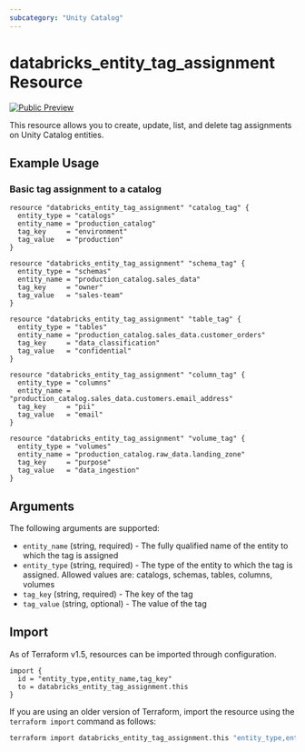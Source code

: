 ```yaml
---
subcategory: "Unity Catalog"
---
```

# databricks_entity_tag_assignment Resource
[![Public Preview](https://img.shields.io/badge/Release_Stage-Public_Preview-yellowgreen)](https://docs.databricks.com/aws/en/release-notes/release-types)

This resource allows you to create, update, list, and delete tag assignments on Unity Catalog entities.

## Example Usage
### Basic tag assignment to a catalog

```hcl
resource "databricks_entity_tag_assignment" "catalog_tag" {
  entity_type = "catalogs"
  entity_name = "production_catalog"
  tag_key     = "environment"
  tag_value   = "production"
}

resource "databricks_entity_tag_assignment" "schema_tag" {
  entity_type = "schemas"
  entity_name = "production_catalog.sales_data"
  tag_key     = "owner"
  tag_value   = "sales-team"
}

resource "databricks_entity_tag_assignment" "table_tag" {
  entity_type = "tables"
  entity_name = "production_catalog.sales_data.customer_orders"
  tag_key     = "data_classification"
  tag_value   = "confidential"
}

resource "databricks_entity_tag_assignment" "column_tag" {
  entity_type = "columns"
  entity_name = "production_catalog.sales_data.customers.email_address"
  tag_key     = "pii"
  tag_value   = "email"
}

resource "databricks_entity_tag_assignment" "volume_tag" {
  entity_type = "volumes"
  entity_name = "production_catalog.raw_data.landing_zone"
  tag_key     = "purpose"
  tag_value   = "data_ingestion"
}
```

## Arguments
The following arguments are supported:
* `entity_name` (string, required) - The fully qualified name of the entity to which the tag is assigned
* `entity_type` (string, required) - The type of the entity to which the tag is assigned. Allowed values are: catalogs, schemas, tables, columns, volumes
* `tag_key` (string, required) - The key of the tag
* `tag_value` (string, optional) - The value of the tag



## Import
As of Terraform v1.5, resources can be imported through configuration.
```hcl
import {
  id = "entity_type,entity_name,tag_key"
  to = databricks_entity_tag_assignment.this
}
```

If you are using an older version of Terraform, import the resource using the `terraform import` command as follows:
```sh
terraform import databricks_entity_tag_assignment.this "entity_type,entity_name,tag_key"
```